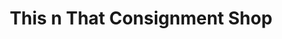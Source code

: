 ---
title: "This n That Consignment Shop"
url: /simpsonville/this-n-that-consignment-shop/
shop: Gebrauchtwaren
---